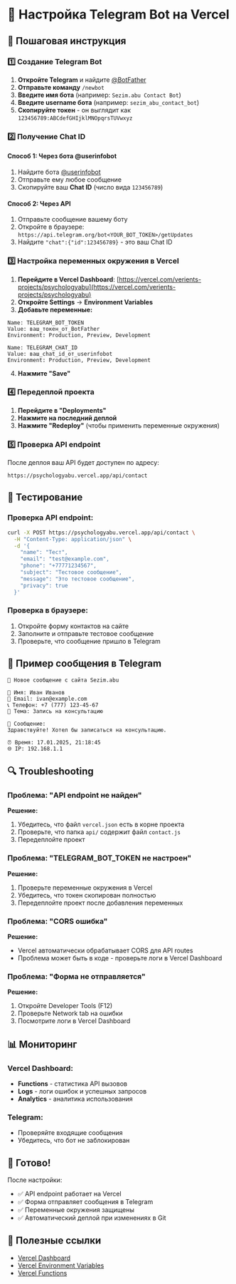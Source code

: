 # 🤖 Настройка Telegram Bot на Vercel

## 🚀 Пошаговая инструкция

### 1️⃣ Создание Telegram Bot

1. **Откройте Telegram** и найдите [@BotFather](https://t.me/botfather)
2. **Отправьте команду** `/newbot`
3. **Введите имя бота** (например: `Sezim.abu Contact Bot`)
4. **Введите username бота** (например: `sezim_abu_contact_bot`)
5. **Скопируйте токен** - он выглядит как `123456789:ABCdefGHIjklMNOpqrsTUVwxyz`

### 2️⃣ Получение Chat ID

#### Способ 1: Через бота @userinfobot
1. Найдите бота [@userinfobot](https://t.me/userinfobot)
2. Отправьте ему любое сообщение
3. Скопируйте ваш **Chat ID** (число вида `123456789`)

#### Способ 2: Через API
1. Отправьте сообщение вашему боту
2. Откройте в браузере: `https://api.telegram.org/bot<YOUR_BOT_TOKEN>/getUpdates`
3. Найдите `"chat":{"id":123456789}` - это ваш Chat ID

### 3️⃣ Настройка переменных окружения в Vercel

1. **Перейдите в Vercel Dashboard**: [https://vercel.com/verients-projects/psychologyabu](https://vercel.com/verients-projects/psychologyabu)
2. **Откройте Settings** → **Environment Variables**
3. **Добавьте переменные:**

```
Name: TELEGRAM_BOT_TOKEN
Value: ваш_токен_от_BotFather
Environment: Production, Preview, Development

Name: TELEGRAM_CHAT_ID  
Value: ваш_chat_id_от_userinfobot
Environment: Production, Preview, Development
```

4. **Нажмите "Save"**

### 4️⃣ Передеплой проекта

1. **Перейдите в "Deployments"**
2. **Нажмите на последний деплой**
3. **Нажмите "Redeploy"** (чтобы применить переменные окружения)

### 5️⃣ Проверка API endpoint

После деплоя ваш API будет доступен по адресу:
```
https://psychologyabu.vercel.app/api/contact
```

## 🧪 Тестирование

### Проверка API endpoint:
```bash
curl -X POST https://psychologyabu.vercel.app/api/contact \
  -H "Content-Type: application/json" \
  -d '{
    "name": "Тест",
    "email": "test@example.com",
    "phone": "+77771234567",
    "subject": "Тестовое сообщение",
    "message": "Это тестовое сообщение",
    "privacy": true
  }'
```

### Проверка в браузере:
1. Откройте форму контактов на сайте
2. Заполните и отправьте тестовое сообщение
3. Проверьте, что сообщение пришло в Telegram

## 📱 Пример сообщения в Telegram

```
📩 Новое сообщение с сайта Sezim.abu

👤 Имя: Иван Иванов
📧 Email: ivan@example.com
📞 Телефон: +7 (777) 123-45-67
🎯 Тема: Запись на консультацию

💬 Сообщение:
Здравствуйте! Хотел бы записаться на консультацию.

⏰ Время: 17.01.2025, 21:18:45
🌐 IP: 192.168.1.1
```

## 🔍 Troubleshooting

### Проблема: "API endpoint не найден"
**Решение:**
1. Убедитесь, что файл `vercel.json` есть в корне проекта
2. Проверьте, что папка `api/` содержит файл `contact.js`
3. Передеплойте проект

### Проблема: "TELEGRAM_BOT_TOKEN не настроен"
**Решение:**
1. Проверьте переменные окружения в Vercel
2. Убедитесь, что токен скопирован полностью
3. Передеплойте проект после добавления переменных

### Проблема: "CORS ошибка"
**Решение:**
- Vercel автоматически обрабатывает CORS для API routes
- Проблема может быть в коде - проверьте логи в Vercel Dashboard

### Проблема: "Форма не отправляется"
**Решение:**
1. Откройте Developer Tools (F12)
2. Проверьте Network tab на ошибки
3. Посмотрите логи в Vercel Dashboard

## 📊 Мониторинг

### Vercel Dashboard:
- **Functions** - статистика API вызовов
- **Logs** - логи ошибок и успешных запросов
- **Analytics** - аналитика использования

### Telegram:
- Проверяйте входящие сообщения
- Убедитесь, что бот не заблокирован

## 🎯 Готово!

После настройки:
- ✅ API endpoint работает на Vercel
- ✅ Форма отправляет сообщения в Telegram
- ✅ Переменные окружения защищены
- ✅ Автоматический деплой при изменениях в Git

## 🔗 Полезные ссылки

- [Vercel Dashboard](https://vercel.com/verients-projects/psychologyabu)
- [Vercel Environment Variables](https://vercel.com/docs/concepts/projects/environment-variables)
- [Vercel Functions](https://vercel.com/docs/concepts/functions/serverless-functions)
